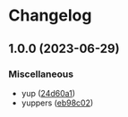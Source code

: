 # Changelog

## 1.0.0 (2023-06-29)


### Miscellaneous

* yup ([24d60a1](https://github.com/lholmquist/playing-with-actions/commit/24d60a1de4d5f486c03302c093478312d5e269f3))
* yuppers ([eb98c02](https://github.com/lholmquist/playing-with-actions/commit/eb98c02f38f476383423eed222453ef0675b9ce4))
